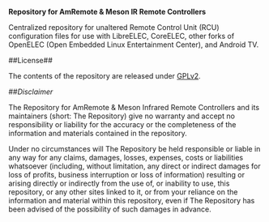 **Repository for AmRemote & Meson IR Remote Controllers**

Centralized repository for unaltered Remote Control Unit (RCU) configuration files for use with LibreELEC, CoreELEC, other forks of OpenELEC (Open Embedded Linux Entertainment Center), and Android TV.

##License##

The contents of the repository are released under [GPLv2](https://www.gnu.org/licenses/old-licenses/gpl-2.0.en.html).

##*Disclaimer*

The Repository for AmRemote & Meson Infrared Remote Controllers and its maintainers (short: The Repository) give no warranty and accept no responsibility or liability for the accuracy or the completeness of the information and materials contained in the repository.

Under no circumstances will The Repository be held responsible or liable in any way for any claims, damages, losses, expenses, costs or liabilities whatsoever (including, without limitation, any direct or indirect damages for loss of profits, business interruption or loss of information) resulting or arising directly or indirectly from the use of, or inability to use, this repository, or any other sites linked to it, or from your reliance on the information and material within this repository, even if The Repository has been advised of the possibility of such damages in advance.
